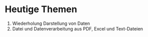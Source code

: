 # Heutige Themen
1. Wiederholung Darstellung von Daten
2. Datei und Datenverarbeitung aus PDF, Excel und Text-Dateien

